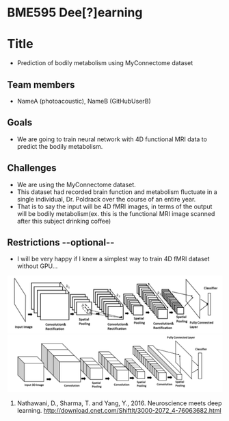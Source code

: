 # BME595 Dee[?]earning

# Title  
- Prediction of bodily metabolism using MyConnectome dataset
## Team members  
- NameA (photoacoustic), NameB (GitHubUserB)
## Goals  
- We are going to train neural network with 4D functional MRI data to predict the bodily metabolism.
## Challenges
- We are using the MyConnectome dataset.  
- This dataset had recorded brain function and metabolism fluctuate in a single individual, Dr. Poldrack over the course of an entire year.  
- That is to say the input will be 4D fMRI images, in terms of the output will be bodily metabolism(ex. this is the functional MRI image scanned after this subject drinking coffee)  
## Restrictions --optional--  
- I will be very happy if I knew a simplest way to train 4D fMRI dataset without GPU...

![2D](https://github.com/photoacoustic/bme595-project-2017/blob/master/project/Screen%20Shot%202017-10-11%20at%209.34.54%20PM.png)
![3D](https://github.com/photoacoustic/bme595-project-2017/blob/master/project/Screen%20Shot%202017-10-11%20at%209.35.09%20PM.png)

1. Nathawani, D., Sharma, T. and Yang, Y., 2016. Neuroscience meets deep learning.
http://download.cnet.com/ShiftIt/3000-2072_4-76063682.html
